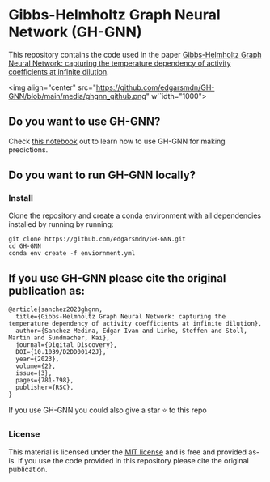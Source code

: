 # Gibbs-Helmholtz Graph Neural Network (GH-GNN)

This repository contains the code used in the paper [Gibbs-Helmholtz Graph Neural Network: capturing the temperature dependency of activity coefficients at infinite dilution](https://doi.org/10.1039/D2DD00142J). 

<img align="center" src="https://github.com/edgarsmdn/GH-GNN/blob/main/media/ghgnn_github.png" w``idth="1000">

## Do you want to use GH-GNN?

Check [this notebook](https://github.com/edgarsmdn/GH-GNN/blob/main/notebooks/002-eism-GH-GNN.ipynb) out to learn how to use GH-GNN for making predictions.

## Do you want to run GH-GNN locally?

### Install

Clone the repository and create a conda environment with all dependencies installed by running by running:
```
git clone https://github.com/edgarsmdn/GH-GNN.git
cd GH-GNN
conda env create -f enviornment.yml
```

## If you use GH-GNN please cite the original publication as:

```
@article{sanchez2023ghgnn,
  title={Gibbs-Helmholtz Graph Neural Network: capturing the temperature dependency of activity coefficients at infinite dilution},
  author={Sanchez Medina, Edgar Ivan and Linke, Steffen and Stoll, Martin and Sundmacher, Kai},
  journal={Digital Discovery},
  DOI={10.1039/D2DD00142J},
  year={2023},
  volume={2},
  issue={3},
  pages={781-798},
  publisher={RSC},
}
```

If you use GH-GNN you could also give a star :star: to this repo

### License

This material is licensed under the [MIT license](https://github.com/edgarsmdn/GH-GNN/blob/main/LICENSE) and is free and provided as-is. If you use the code provided in this repository please cite the original publication.
